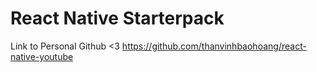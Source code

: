 # React Native Starterpack
Link to Personal Github <3
https://github.com/thanvinhbaohoang/react-native-youtube
